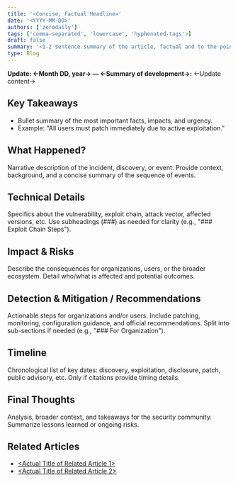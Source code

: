 ```yaml
---
title: '<Concise, Factual Headline>'
date: '<YYYY-MM-DD>'
authors: ['zerodaily']
tags: ['comma-separated', 'lowercase', 'hyphenated-tags'>]
draft: false
summary: '<1-2 sentence summary of the article, factual and to the point>'
type: Blog
---
```


**Update: <-Month DD, year-> — <-Summary of development->:** <-Update content->
<!-- Optional. Only include if there is a significant update. Place immediately below frontmatter, not as a heading. -->

<!--
ZeroDaily News Article Template (Standardized)
Follow this structure for all new articles. Use clear, concise paragraphs and ensure each section heading is present and in order. Use H2 (##) for all main sections and H3 (###) for sub-sections.
-->

## Key Takeaways

- Bullet summary of the most important facts, impacts, and urgency.
- Example: "All users must patch immediately due to active exploitation."

## What Happened?

Narrative description of the incident, discovery, or event. Provide context, background, and a concise summary of the sequence of events.

## Technical Details

Specifics about the vulnerability, exploit chain, attack vector, affected versions, etc. Use subheadings (###) as needed for clarity (e.g., "### Exploit Chain Steps").

## Impact & Risks

Describe the consequences for organizations, users, or the broader ecosystem. Detail who/what is affected and potential outcomes.

## Detection & Mitigation / Recommendations

Actionable steps for organizations and/or users. Include patching, monitoring, configuration guidance, and official recommendations. Split into sub-sections if needed (e.g., "### For Organization").

## Timeline

Chronological list of key dates: discovery, exploitation, disclosure, patch, public advisory, etc. Only if citations provide timing details.

## Final Thoughts

Analysis, broader context, and takeaways for the security community. Summarize lessons learned or ongoing risks.

## Related Articles

- [<Actual Title of Related Article 1>](</blog/filename-without-extension>)
- [<Actual Title of Related Article 2>](</blog/filename-without-extension>)
<!-- Bulleted list. Use the full, official article title as anchor text, and correct internal path. Place at the very end of the article. -->

<!-- Inline footnotes: There should be a space before citations and multiple citations should be separated with a comma (e.g., Text to cite. [^1], [^2]) -->
<!-- Add footnote sources below. Use the full, official title of the source page for each citation. -->

[^1]: [Example citation title](https://example.com/citation-link)
